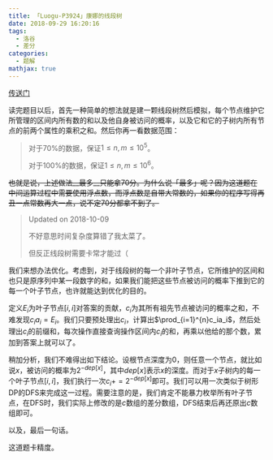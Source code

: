 ```yaml
---
title: 「Luogu-P3924」康娜的线段树
date: 2018-09-29 16:20:16
tags:
  - 洛谷
  - 差分
categories:
  - 题解
mathjax: true
---
```

[传送门](https://www.luogu.org/problemnew/show/P3924)

<!-- more -->

读完题目以后，首先一种简单的想法就是建一颗线段树然后模拟，每个节点维护它所管理的区间内所有数的和以及他自身被访问的概率，以及它和它的子树内所有节点的前两个属性的乘积之和。然后你再一看数据范围：

> 对于$70\%$的数据，保证$1\leqslant n,m\leqslant 10^{5}$。
>
> 对于$100\%$的数据，保证$1\leqslant n,m\leqslant 10^{6}$。

~~也就是说，上述做法__最多__只能拿$70$分。为什么说「最多」呢？因为这道题在中间运算过程中需要使用浮点数，而浮点数是自带大常数的，如果你的程序写得再丑一点常数再大一点，说不定$70$分都拿不到了。~~

> Updated on 2018-10-09
>
> 不好意思时间复杂度算错了我太菜了。
>
> 但反正线段树需要卡常才能过（

我们来想办法优化。考虑到，对于线段树的每一个非叶子节点，它所维护的区间和也只是原序列中某一段数字的和，如果我们能把这些节点被访问的概率下推到它的每一个叶子节点，也许就能达到优化的目的。

定义$E_i$为叶子节点$[i,i]$对答案的贡献，$c_i$为其所有祖先节点被访问的概率之和，不难发现$c_ia_i=E_i$。我们只要预处理出$c_i$，计算出$\prod_{i=1}^{n}c_ia_i$，然后处理出$c_i$的前缀和，每次操作直接查询操作区间内$c_i$的和，再乘以他给的那个数，累加到答案上就可以了。

稍加分析，我们不难得出如下结论。设根节点深度为$0$，则任意一个节点，就比如说$x$，被访问的概率为$2^{-dep[x]}$，其中$dep[x]$表示$x$的深度。而对于$x$子树内的每一个叶子节点$[i,i]$，我们执行一次$c_i+=2^{-dep[x]}$即可。我们可以用一次类似于树形DP的DFS来完成这一过程。需要注意的是，我们肯定不能暴力枚举所有叶子节点，在DFS时，我们实际上修改的是$c$数组的差分数组，DFS结束后再还原出$c$数组即可。

以及，最后一句话。

这道题卡精度。
